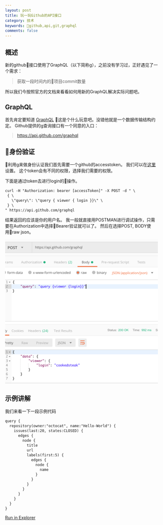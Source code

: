 ```yaml
---
layout: post
title: 玩一玩Github的API接口
category: 技术
keywords: github,api,git,graphql
comments: false
---
```


## 概述
新的github接口使用了GraphQL（以下简称g），之前没有学习过，正好遇见了一个需求：
> 获取一段时间内的项目commit数量

所以我们今按照官方的文档来看看如何用新的GraphQL解决实际问题吧。

## GraphQL
首先肯定要知道 [GraphQL](http://graphql.org/) 这是个什么玩意吧。没错他就是一个数据传输结构约定。
Github提供的g查询接口有一个同意的入口：
> https://api.github.com/graphql

## 身份验证
利用g来做身份认证我们首先需要一个github的accesstoken。
我们可以在[这里](https://help.github.com/articles/creating-an-access-token-for-command-line-use/)设置。
这个token会有不同的权限，选择我们需要的权限。

下面是通过token去进行login的操作。
```
curl -H "Authorization: bearer [accessToken]" -X POST -d " \
 { \
   \"query\": \"query { viewer { login }}\" \
 } \
" https://api.github.com/graphql
```
结果返回的应该是你的用户名。
我一般就直接用POSTMAN进行调试操作，只需要在Authorization中选择Bearer验证就可以了。
然后在选择POST, BODY使用raw json。

![1](/assets/img/github-graphql/1.png)

## 示例讲解
我们来看一下一段示例代码
```
query {
  repository(owner:"octocat", name:"Hello-World") {
    issues(last:20, states:CLOSED) {
      edges {
        node {
          title
          url
          labels(first:5) {
            edges {
              node {
                name
              }
            }
          }
        }
      }
    }
  }
}
```
[Run in Explorer](https://developer.github.com/v4/explorer/?variables=%7B%7D&query=query%20%7B%0A%20%20repository%28owner%3A%22octocat%22%2C%20name%3A%22Hello-World%22%29%20%7B%0A%20%20%20%20issues%28last%3A20%2C%20states%3ACLOSED%29%20%7B%0A%20%20%20%20%20%20edges%20%7B%0A%20%20%20%20%20%20%20%20node%20%7B%0A%20%20%20%20%20%20%20%20%20%20title%0A%20%20%20%20%20%20%20%20%20%20url%0A%20%20%20%20%20%20%20%20%20%20labels%28first%3A5%29%20%7B%0A%20%20%20%20%20%20%20%20%20%20%20%20edges%20%7B%0A%20%20%20%20%20%20%20%20%20%20%20%20%20%20node%20%7B%0A%20%20%20%20%20%20%20%20%20%20%20%20%20%20%20%20name%0A%20%20%20%20%20%20%20%20%20%20%20%20%20%20%7D%0A%20%20%20%20%20%20%20%20%20%20%20%20%7D%0A%20%20%20%20%20%20%20%20%20%20%7D%0A%20%20%20%20%20%20%20%20%7D%0A%20%20%20%20%20%20%7D%0A%20%20%20%20%7D%0A%20%20%7D%0A%7D)

